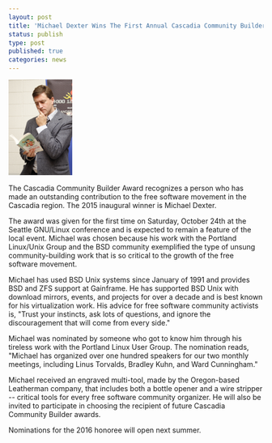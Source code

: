 ```yaml
---
layout: post
title: 'Michael Dexter Wins The First Annual Cascadia Community Builder Award'
status: publish
type: post
published: true
categories: news
---
```


<img src="/img/posts/MichaelDexter.jpg" width="25%" height="25%"/>

The Cascadia Community Builder Award recognizes a person who has made an
outstanding contribution to the free software movement in the Cascadia region.
The 2015 inaugural winner is Michael Dexter.

The award was given for the first time on Saturday, October 24th at the Seattle
GNU/Linux conference and is expected to remain a feature of the local event.
Michael was chosen because his work with the Portland Linux/Unix Group and the
BSD community exemplified the type of unsung community-building work that is so
critical to the growth of the free software movement.

Michael has used BSD Unix systems since January of 1991 and provides BSD and
ZFS support at Gainframe. He has supported BSD Unix with download mirrors,
events, and projects for over a decade and is best known for his virtualization
work. His advice for free software community activists is, "Trust your
instincts, ask lots of questions, and ignore the discouragement that will come
from every side."

Michael was nominated by someone who got to know him through his tireless work
with the Portland Linux User Group. The nomination reads, "Michael has
organized over one hundred speakers for our two monthly meetings, including
Linus Torvalds, Bradley Kuhn, and Ward Cunningham."

Michael received an engraved
multi-tool, made by the Oregon-based Leatherman company, that includes both a
bottle opener and a wire stripper -- critical tools for every free software
community organizer. He will also be invited to participate in choosing
the recipient of future Cascadia Community Builder awards.

Nominations for the 2016 honoree will open next summer.
